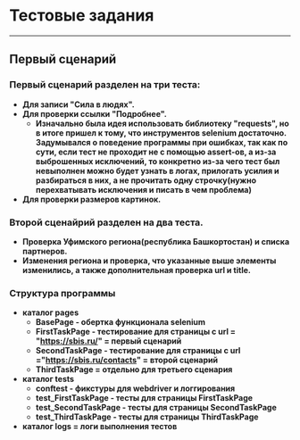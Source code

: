 # Тестовые задания
***
## Первый сценарий
### Первый сценарий разделен на три теста:
* **Для записи "Сила в людях".**
* **Для проверки ссылки "Подробнее".**
    *   **Изначально была идея использовать библиотеку "requests", но в итоге пришел к тому, что инструментов selenium достаточно. Задумывался о поведение программы при ошибках, так как по сути, если тест не проходит не с помощью assert-ов, а из-за выброшенных исключений, то конкретно из-за чего тест был невыполнен можно будет узнать в логах, прилогать усилия и разбираться в них, а не прочитать одну строчку(нужно перехватывать исключения и писать в чем проблема)**
* **Для проверки размеров картинок.**
### Второй сценайрий разделен на два теста.
* **Проверка Уфимского региона(республика Башкортостан) и списка партнеров.**
* **Изменения региона и проверка, что указанные выше элементы изменились, а также дополнительная проверка url и title.**
### Структура программы
* **каталог pages**
    *   **BasePage - обертка функционала selenium**
    *   **FirstTaskPage - тестирование для страницы с url = "https://sbis.ru/" = первый сценарий** 
    *   **SecondTaskPage - тестирование для страницы с url ="https://sbis.ru/contacts" = второй сценарий**
    *   **ThirdTaskPage = отдельно для третьего сценария**
* **каталог tests**
    * **conftest - фикстуры для webdriver и логгирования**
    * **test_FirstTaskPage - тесты для страницы FirstTaskPage**
    * **test_SecondTaskPage - тесты для страницы SecondTaskPage**
    * **test_ThirdTaskPage - тесты для страницы ThirdTaskPage**
* **каталог logs = логи выполнения тестов** 



